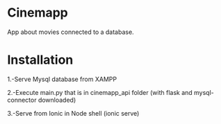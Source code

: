 # Cinemapp
App about movies connected to a database.

# Installation
1.-Serve Mysql database from XAMPP

2.-Execute main.py that is in cinemapp_api folder (with flask and mysql-connector downloaded)

3.-Serve from Ionic in Node shell (ionic serve)
